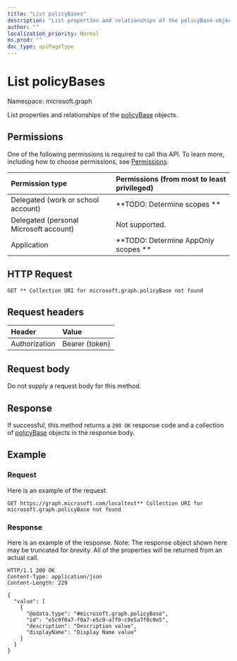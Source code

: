 ```yaml
---
title: "List policyBases"
description: "List properties and relationships of the policyBase objects."
author: ""
localization_priority: Normal
ms.prod: ""
doc_type: apiPageType
---
```


# List policyBases

Namespace: microsoft.graph

List properties and relationships of the [policyBase](../resources/policybase.md) objects.

## Permissions
One of the following permissions is required to call this API. To learn more, including how to choose permissions, see [Permissions](/concepts/permissions-reference.md).

|Permission type|Permissions (from most to least privileged)|
|:---|:---|
|Delegated (work or school account)|**TODO: Determine scopes **|
|Delegated (personal Microsoft account)|Not supported.|
|Application|**TODO: Determine AppOnly scopes **|

## HTTP Request
<!-- {
  "blockType": "ignored"
}
-->
``` http
GET ** Collection URI for microsoft.graph.policyBase not found
```

## Request headers
|Header|Value|
|:---|:---|
|Authorization|Bearer {token}|

## Request body
Do not supply a request body for this method.

## Response
If successful, this method returns a `200 OK` response code and a collection of [policyBase](../resources/policybase.md) objects in the response body.

## Example

### Request
Here is an example of the request.
<!-- {
  "blockType": "request",
  "name": "get_policybase"
}
-->
``` http
GET https://graph.microsoft.com/localtest** Collection URI for microsoft.graph.policyBase not found
```

### Response
Here is an example of the response. Note: The response object shown here may be truncated for brevity. All of the properties will be returned from an actual call.
<!-- {
  "blockType": "response",
  "truncated": true,
  "@odata.type": "collection(microsoft.graph.policybase)"
}
-->
``` http
HTTP/1.1 200 OK
Content-Type: application/json
Content-Length: 229

{
  "value": [
    {
      "@odata.type": "#microsoft.graph.policyBase",
      "id": "e5c9f0a7-f0a7-e5c9-a7f0-c9e5a7f0c9e5",
      "description": "Description value",
      "displayName": "Display Name value"
    }
  ]
}
```

